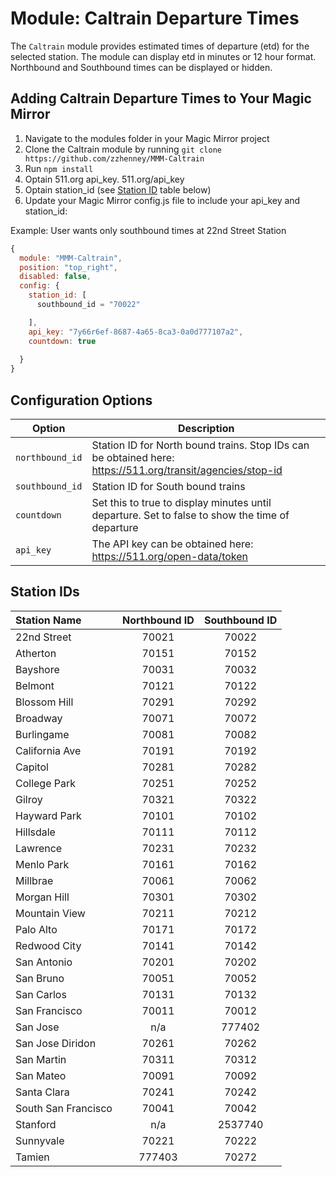 # Module: Caltrain Departure Times
The `Caltrain` module provides estimated times of departure (etd) for the selected station. The module can display etd in minutes or 12 hour format. Northbound and Southbound times can be displayed or hidden.


## Adding Caltrain Departure Times to Your Magic Mirror
1. Navigate to the modules folder in your Magic Mirror project
1. Clone the Caltrain module by running `git clone https://github.com/zzhenney/MMM-Caltrain`
2. Run `npm install`
3. Optain 511.org api_key. 511.org/api_key
4. Optain station_id (see [Station ID](#station-id) table below)
5. Update your Magic Mirror config.js file to include your api_key and station_id:

Example: User wants only southbound times at 22nd Street Station

```javascript
{
  module: "MMM-Caltrain",
  position: "top_right",
  disabled: false,
  config: {
    station_id: [
      southbound_id = "70022"

    ],
    api_key: "7y66r6ef-8687-4a65-8ca3-0a0d777107a2",
    countdown: true
    
  }
}
```

## Configuration Options

| Option | Description |
| --- | --- |
| `northbound_id` | Station ID for North bound trains. Stop IDs can be obtained here: https://511.org/transit/agencies/stop-id |
| `southbound_id` | Station ID for South bound trains |
| `countdown` | Set this to true to display minutes until departure. Set to false to show the time of departure |
| `api_key` | The API key can be obtained here: https://511.org/open-data/token |


## Station IDs

| Station Name | Northbound ID | Southbound ID |
| :--- | :---: | :---: |
| 22nd Street | 70021 | 70022 | 
| Atherton | 70151 | 70152 | 
| Bayshore | 70031 | 70032 | 
| Belmont | 70121 | 70122 | 
| Blossom Hill | 70291 | 70292 | 
| Broadway | 70071 | 70072 | 
| Burlingame | 70081 | 70082 | 
| California Ave | 70191 | 70192 | 
| Capitol | 70281 | 70282 | 
| College Park | 70251 | 70252 | 
| Gilroy | 70321 | 70322 | 
| Hayward Park | 70101 | 70102 | 
| Hillsdale | 70111 | 70112 | 
| Lawrence | 70231 | 70232 | 
| Menlo Park | 70161 | 70162 | 
| Millbrae | 70061 | 70062 | 
| Morgan Hill | 70301 | 70302 | 
| Mountain View | 70211 | 70212 | 
| Palo Alto | 70171 | 70172 | 
| Redwood City | 70141 | 70142 | 
| San Antonio | 70201 | 70202 | 
| San Bruno | 70051 | 70052 | 
| San Carlos | 70131 | 70132 | 
| San Francisco | 70011 | 70012 | 
| San Jose | n/a | 777402 |
| San Jose Diridon | 70261 | 70262 | 
| San Martin | 70311 | 70312 | 
| San Mateo | 70091 | 70092 | 
| Santa Clara | 70241 | 70242 | 
| South San Francisco | 70041 | 70042 | 
| Stanford | n/a | 2537740 |
| Sunnyvale | 70221 | 70222 | 
| Tamien | 777403 | 70272 | 

